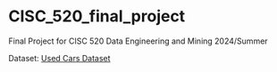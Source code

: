 # CISC_520_final_project
Final Project for CISC 520 Data Engineering and Mining 2024/Summer

Dataset: [Used Cars Dataset](https://www.kaggle.com/datasets/austinreese/craigslist-carstrucks-data)
